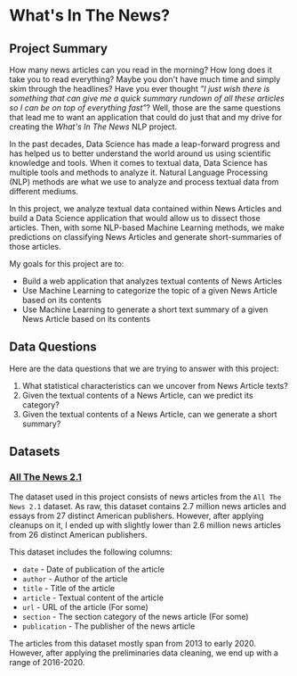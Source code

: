 # What's In The News?

## Project Summary

How many news articles can you read in the morning? How long does it take you to read everything? Maybe you don't have much time and simply skim through the headlines? Have you ever thought *"I just wish there is something that can give me a quick summary rundown of all these articles so I can be on top of everything fast"*? Well, those are the same questions that lead me to want an application that could do just that and my drive for creating the *What's In The News* NLP project.

In the past decades, Data Science has made a leap-forward progress and has helped us to better understand the world around us using scientific knowledge and tools. When it comes to textual data, Data Science has multiple tools and methods to analyze it. Natural Language Processing (NLP) methods are what we use to analyze and process textual data from different mediums.

In this project, we analyze textual data contained within News Articles and build a Data Science application that would allow us to dissect those articles. Then, with some NLP-based Machine Learning methods, we make predictions on classifying News Articles and generate short-summaries of those articles.

My goals for this project are to:

- Build a web application that analyzes textual contents of News Articles
- Use Machine Learning to categorize the topic of a given News Article based on its contents
- Use Machine Learning to generate a short text summary of a given News Article based on its contents

## Data Questions

Here are the data questions that we are trying to answer with this project:

1. What statistical characteristics can we uncover from News Article texts?
2. Given the textual contents of a News Article, can we predict its category?
3. Given the textual contents of a News Article, can we generate a short summary?

## Datasets

### [All The News 2.1](https://components.one/datasets/all-the-news-2-news-articles-dataset/)

The dataset used in this project consists of news articles from the `All The News 2.1` dataset. As raw, this dataset contains 2.7 million news articles and essays from 27 distinct American publishers. However, after applying cleanups on it, I ended up with slightly lower than 2.6 million news articles from 26 distinct American publishers.

This dataset includes the following columns:

- `date` - Date of publication of the article
- `author` - Author of the article
- `title` - Title of the article
- `article` - Textual content of the article
- `url` - URL of the article (For some)
- `section` - The section category of the news article (For some)
- `publication` - The publisher of the news article

The articles from this dataset mostly span from 2013 to early 2020. However, after applying the preliminaries data cleaning, we end up with a range of 2016-2020.
